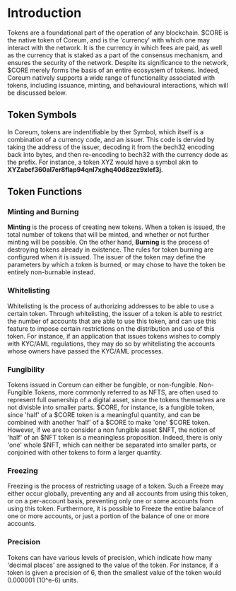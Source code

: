 # Introduction

Tokens are a foundational part of the operation of any blockchain. $CORE is the native token of Coreum, and is the 'currency' with which one may interact with the network. It is the currency in which fees are paid, as well as the currency that is staked as a part of the consensus mechanism, and ensures the security of the network. Despite its significance to the network, $CORE merely forms the basis of an entire ecosystem of tokens. Indeed, Coreum natively supports a wide range of functionality associated with tokens, including issuance, minting, and behavioural interactions, which will be discussed below. 

## Token Symbols

In Coreum, tokens are indentifiable by ther Symbol, which itself is a combination of a currency code, and an issuer. This code is dervied by taking the address of the issuer, decoding it from the bech32 encoding back into bytes, and then re-encoding to bech32 with the currency dode as the prefix. For instance, a token XYZ would have a symbol akin to **XYZabcf360al7er8flap94qnl7xghq40d8zez9xlef3j**.

## Token Functions

### Minting and Burning

**Minting** is the process of creating new tokens. When a token is issued, the total number of tokens that will be minted, and whether or not further minting will be possible. On the other hand, **Burning** is the process of destroying tokens already in existence. The rules for token burning are configured when it is issued. The issuer of the token may define the parameters by which a token is burned, or may chose to have the token be entirely non-burnable instead. 

### Whitelisting

Whitelisting is the process of authorizing addresses to be able to use a certain token. Through whitelisting, the issuer of a token is able to restrict the number of accounts that are able to use this token, and can use this feature to impose certain restrictions on the distribution and use of this token. For instance, if an application that issues tokens wishes to comply with KYC/AML regulations, they may do so by whitelisting the accounts whose owners have passed the KYC/AML processes.

### Fungibility

Tokens issued in Coreum can either be fungible, or non-fungible. Non-Fungible Tokens, more commonly referred to as NFTS, are often used to represent full ownership of a digital asset, since the tokens themselves are not divisble into smaller parts. $CORE, for instance, is a fungible token, since 'half' of a $CORE token is a meaningful quantity, and can be combined with another 'half' of a $CORE to make 'one' $CORE token. However, if we are to consider a non fungible asset $NFT, the notion of 'half' of an $NFT token is a meaningless proposition. Indeed, there is only 'one' whole $NFT, which can neither be separated into smaller parts, or conjoined with other tokens to form a larger quantity.

### Freezing

Freezing is the process of restricting usage of a token. Such a Freeze may either occur globally, preventing any and all accounts from using this token, or on a per-account basis, preventing only one or some accounts from using this token. Furthermore, it is possible to Freeze the entire balance of one or more accounts, or just a portion of the balance of one or more accounts. 

### Precision

Tokens can have various levels of precision, which indicate how many 'decimal places' are assigned to the value of the token. For instance, if a token is given a precision of 6, then the smallest value of the token would 0.000001 (10^e-6) units.  

